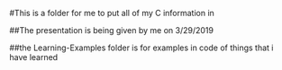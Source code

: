 #This is a folder for me to put all of my C information in

##The presentation is being given by me on 3/29/2019

##the Learning-Examples folder is for examples in code of things that i have learned
